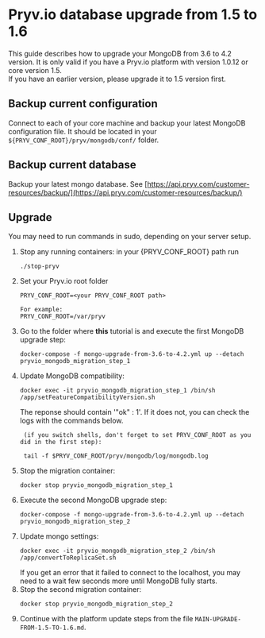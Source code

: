 
# Pryv.io database upgrade from 1.5 to 1.6

This guide describes how to upgrade your MongoDB from 3.6 to 4.2 version. It is only valid if you have a Pryv.io platform with version 1.0.12 or core version 1.5.  
If you have an earlier version, please upgrade it to 1.5 version first.

## Backup current configuration

Connect to each of your core machine and backup your latest MongoDB configuration file. It should be located in your `${PRYV_CONF_ROOT}/pryv/mongodb/conf/` folder.

## Backup current database

Backup your latest mongo database. See [https://api.pryv.com/customer-resources/backup/](https://api.pryv.com/customer-resources/backup/)

## Upgrade

You may need to run commands in sudo, depending on your server setup.


1. Stop any running containers: in your {PRYV_CONF_ROOT} path run
    ```
    ./stop-pryv
    ```
2. Set your Pryv.io root folder
    ```
    PRYV_CONF_ROOT=<your PRYV_CONF_ROOT path>
   
    For example:
    PRYV_CONF_ROOT=/var/pryv
    ```
3. Go to the folder where **this** tutorial is and execute the first MongoDB upgrade step:  
    ```
    docker-compose -f mongo-upgrade-from-3.6-to-4.2.yml up --detach pryvio_mongodb_migration_step_1
    ```
4. Update MongoDB compatibility: 
    ```
    docker exec -it pryvio_mongodb_migration_step_1 /bin/sh /app/setFeatureCompatibilityVersion.sh
    ```
   The reponse should contain '"ok" : 1'. If it does not, you can check the logs with the commands below.
   ```
    (if you switch shells, don't forget to set PRYV_CONF_ROOT as you did in the first step):
    
    tail -f $PRYV_CONF_ROOT/pryv/mongodb/log/mongodb.log
    ```
5. Stop the migration container:
    ```
    docker stop pryvio_mongodb_migration_step_1
    ```
6. Execute the second MongoDB upgrade step:
    ```
    docker-compose -f mongo-upgrade-from-3.6-to-4.2.yml up --detach pryvio_mongodb_migration_step_2
    ```
7. Update mongo settings:
    ```
    docker exec -it pryvio_mongodb_migration_step_2 /bin/sh /app/convertToReplicaSet.sh
    ```
   If you get an error that it failed to connect to the localhost, you may need to a wait few seconds more until MongoDB fully starts.
8. Stop the second migration container:
    ```
    docker stop pryvio_mongodb_migration_step_2
    ```
9. Continue with the platform update steps from the file `MAIN-UPGRADE-FROM-1.5-TO-1.6.md`.